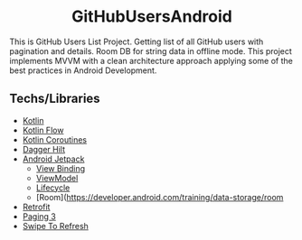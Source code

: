 <h1 align="center"> GitHubUsersAndroid </h1>
This is GitHub Users List Project. Getting list of all GitHub users with pagination and details. Room DB for string data in offline mode.
This project implements MVVM with a clean architecture approach applying some of the best practices in Android Development.

## Techs/Libraries
- [Kotlin](https://developer.android.com/kotlin)
- [Kotlin Flow](https://developer.android.com/kotlin/flow)
- [Kotlin Coroutines](https://github.com/Kotlin/kotlinx.coroutines)
- [Dagger Hilt](https://dagger.dev/hilt/)
- [Android Jetpack](https://developer.android.com/jetpack)
  - [View Binding](https://developer.android.com/topic/libraries/view-binding)
  - [ViewModel](https://developer.android.com/topic/libraries/architecture/viewmodel)
  - [Lifecycle](https://developer.android.com/topic/libraries/architecture/lifecycle)
  - [Room](https://developer.android.com/training/data-storage/room
- [Retrofit](https://square.github.io/retrofit/)
- [Paging 3](https://developer.android.com/topic/libraries/architecture/paging/v3-overview)
- [Swipe To Refresh](https://developer.android.com/training/swipe/add-swipe-interface)